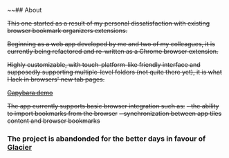 ~~## About

~~This one started as a result of my personal dissatisfaction with existing browser bookmark organizers extensions.~~

~~Beginning as a web app developed by me and two of my colleagues, it is currently being refactored and re-written as a Chrome browser extension.~~

~~Highly customizable, with touch-platform-like friendly interface and supposedly supporting multiple-level folders (not quite there yet), it is what I lack in browsers' new tab pages.~~

~~[Capybara demo](https://youtu.be/0RdaOPMI_BA)~~

~~The app currently supports basic browser integration such as:~~
~~- the ability to import bookmarks from the browser~~
~~- synchronization between app tiles content and browser bookmarks~~

### The project is abandonded for the better days in favour of [Glacier](https://github.com/Kirshach/Glacier) 

